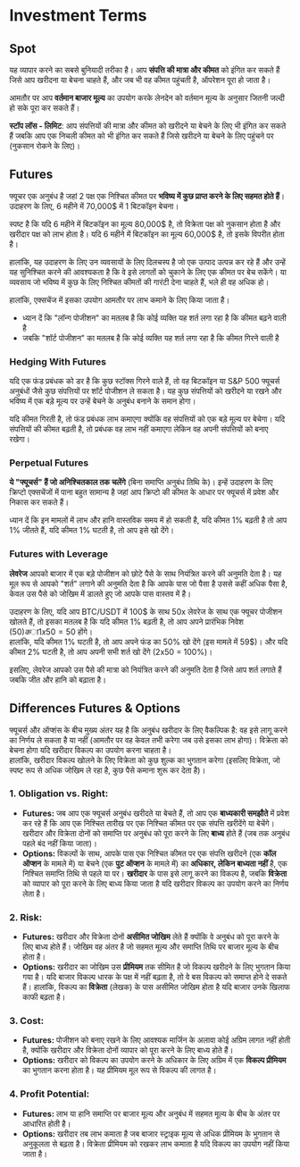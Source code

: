 # Investment Terms

## Spot

यह व्यापार करने का सबसे बुनियादी तरीका है। आप **संपत्ति की मात्रा और कीमत** को इंगित कर सकते हैं जिसे आप खरीदना या बेचना चाहते हैं, और जब भी वह कीमत पहुंचती है, ऑपरेशन पूरा हो जाता है।

आमतौर पर आप **वर्तमान बाजार मूल्य** का उपयोग करके लेनदेन को वर्तमान मूल्य के अनुसार जितनी जल्दी हो सके पूरा कर सकते हैं।

**स्टॉप लॉस - लिमिट**: आप संपत्तियों की मात्रा और कीमत को खरीदने या बेचने के लिए भी इंगित कर सकते हैं जबकि आप एक निचली कीमत को भी इंगित कर सकते हैं जिसे खरीदने या बेचने के लिए पहुंचने पर (नुकसान रोकने के लिए)।

## Futures

फ्यूचर एक अनुबंध है जहां 2 पक्ष एक निश्चित कीमत पर **भविष्य में कुछ प्राप्त करने के लिए सहमत होते हैं**। उदाहरण के लिए, 6 महीने में 70,000$ में 1 बिटकॉइन बेचना।

स्पष्ट है कि यदि 6 महीने में बिटकॉइन का मूल्य 80,000$ है, तो विक्रेता पक्ष को नुकसान होता है और खरीदार पक्ष को लाभ होता है। यदि 6 महीने में बिटकॉइन का मूल्य 60,000$ है, तो इसके विपरीत होता है।

हालांकि, यह उदाहरण के लिए उन व्यवसायों के लिए दिलचस्प है जो एक उत्पाद उत्पन्न कर रहे हैं और उन्हें यह सुनिश्चित करने की आवश्यकता है कि वे इसे लागतों को चुकाने के लिए एक कीमत पर बेच सकेंगे। या व्यवसाय जो भविष्य में कुछ के लिए निश्चित कीमतों की गारंटी देना चाहते हैं, भले ही वह अधिक हो।

हालांकि, एक्सचेंज में इसका उपयोग आमतौर पर लाभ कमाने के लिए किया जाता है।

* ध्यान दें कि "लॉन्ग पोजीशन" का मतलब है कि कोई व्यक्ति यह शर्त लगा रहा है कि कीमत बढ़ने वाली है
* जबकि "शॉर्ट पोजीशन" का मतलब है कि कोई व्यक्ति यह शर्त लगा रहा है कि कीमत गिरने वाली है

### Hedging With Futures <a href="#mntl-sc-block_7-0" id="mntl-sc-block_7-0"></a>

यदि एक फंड प्रबंधक को डर है कि कुछ स्टॉक्स गिरने वाले हैं, तो वह बिटकॉइन या S&P 500 फ्यूचर्स अनुबंधों जैसे कुछ संपत्तियों पर शॉर्ट पोजीशन ले सकता है। यह कुछ संपत्तियों को खरीदने या रखने और भविष्य में एक बड़े मूल्य पर उन्हें बेचने के अनुबंध बनाने के समान होगा। 

यदि कीमत गिरती है, तो फंड प्रबंधक लाभ कमाएगा क्योंकि वह संपत्तियों को एक बड़े मूल्य पर बेचेगा। यदि संपत्तियों की कीमत बढ़ती है, तो प्रबंधक वह लाभ नहीं कमाएगा लेकिन वह अपनी संपत्तियों को बनाए रखेगा।

### Perpetual Futures

**ये "फ्यूचर्स" हैं जो अनिश्चितकाल तक चलेंगे** (बिना समाप्ति अनुबंध तिथि के)। इन्हें उदाहरण के लिए क्रिप्टो एक्सचेंजों में पाना बहुत सामान्य है जहां आप क्रिप्टो की कीमत के आधार पर फ्यूचर्स में प्रवेश और निकास कर सकते हैं।

ध्यान दें कि इन मामलों में लाभ और हानि वास्तविक समय में हो सकती है, यदि कीमत 1% बढ़ती है तो आप 1% जीतते हैं, यदि कीमत 1% घटती है, तो आप इसे खो देंगे।

### Futures with Leverage

**लेवरेज** आपको बाजार में एक बड़े पोजीशन को छोटे पैसे के साथ नियंत्रित करने की अनुमति देता है। यह मूल रूप से आपको "शर्त" लगाने की अनुमति देता है कि आपके पास जो पैसा है उससे कहीं अधिक पैसा है, केवल उस पैसे को जोखिम में डालते हुए जो आपके पास वास्तव में है।

उदाहरण के लिए, यदि आप BTC/USDT में 100$ के साथ 50x लेवरेज के साथ एक फ्यूचर पोजीशन खोलते हैं, तो इसका मतलब है कि यदि कीमत 1% बढ़ती है, तो आप अपने प्रारंभिक निवेश (50$) का 1x50 = 50% जीतेंगे। और इसलिए आपके पास 150$ होंगे।\
हालांकि, यदि कीमत 1% घटती है, तो आप अपने फंड का 50% खो देंगे (इस मामले में 59$)। और यदि कीमत 2% घटती है, तो आप अपनी सभी शर्त खो देंगे (2x50 = 100%)।

इसलिए, लेवरेज आपको उस पैसे की मात्रा को नियंत्रित करने की अनुमति देता है जिसे आप शर्त लगाते हैं जबकि जीत और हानि को बढ़ाता है।

## Differences Futures & Options

फ्यूचर्स और ऑप्शंस के बीच मुख्य अंतर यह है कि अनुबंध खरीदार के लिए वैकल्पिक है: वह इसे लागू करने का निर्णय ले सकता है या नहीं (आमतौर पर वह केवल तभी करेगा जब उसे इसका लाभ होगा)। विक्रेता को बेचना होगा यदि खरीदार विकल्प का उपयोग करना चाहता है।\
हालांकि, खरीदार विकल्प खोलने के लिए विक्रेता को कुछ शुल्क का भुगतान करेगा (इसलिए विक्रेता, जो स्पष्ट रूप से अधिक जोखिम ले रहा है, कुछ पैसे कमाना शुरू कर देता है)।

### 1. **Obligation vs. Right:**

* **Futures:** जब आप एक फ्यूचर्स अनुबंध खरीदते या बेचते हैं, तो आप एक **बाध्यकारी समझौते** में प्रवेश कर रहे हैं कि आप एक निश्चित तारीख पर एक निश्चित कीमत पर एक संपत्ति खरीदेंगे या बेचेंगे। खरीदार और विक्रेता दोनों को समाप्ति पर अनुबंध को पूरा करने के लिए **बाध्य** होते हैं (जब तक अनुबंध पहले बंद नहीं किया जाता)।
* **Options:** विकल्पों के साथ, आपके पास एक निश्चित कीमत पर एक संपत्ति खरीदने (एक **कॉल ऑप्शन** के मामले में) या बेचने (एक **पुट ऑप्शन** के मामले में) का **अधिकार, लेकिन बाध्यता नहीं** है, एक निश्चित समाप्ति तिथि से पहले या पर। **खरीदार** के पास इसे लागू करने का विकल्प है, जबकि **विक्रेता** को व्यापार को पूरा करने के लिए बाध्य किया जाता है यदि खरीदार विकल्प का उपयोग करने का निर्णय लेता है।

### 2. **Risk:**

* **Futures:** खरीदार और विक्रेता दोनों **असीमित जोखिम** लेते हैं क्योंकि वे अनुबंध को पूरा करने के लिए बाध्य होते हैं। जोखिम वह अंतर है जो सहमत मूल्य और समाप्ति तिथि पर बाजार मूल्य के बीच होता है।
* **Options:** खरीदार का जोखिम उस **प्रीमियम** तक सीमित है जो विकल्प खरीदने के लिए भुगतान किया गया है। यदि बाजार विकल्प धारक के पक्ष में नहीं बढ़ता है, तो वे बस विकल्प को समाप्त होने दे सकते हैं। हालांकि, विकल्प का **विक्रेता** (लेखक) के पास असीमित जोखिम होता है यदि बाजार उनके खिलाफ काफी बढ़ता है।

### 3. **Cost:**

* **Futures:** पोजीशन को बनाए रखने के लिए आवश्यक मार्जिन के अलावा कोई अग्रिम लागत नहीं होती है, क्योंकि खरीदार और विक्रेता दोनों व्यापार को पूरा करने के लिए बाध्य होते हैं।
* **Options:** खरीदार को विकल्प का उपयोग करने के अधिकार के लिए अग्रिम में एक **विकल्प प्रीमियम** का भुगतान करना होता है। यह प्रीमियम मूल रूप से विकल्प की लागत है।

### 4. **Profit Potential:**

* **Futures:** लाभ या हानि समाप्ति पर बाजार मूल्य और अनुबंध में सहमत मूल्य के बीच के अंतर पर आधारित होती है।
* **Options:** खरीदार तब लाभ कमाता है जब बाजार स्ट्राइक मूल्य से अधिक प्रीमियम के भुगतान से अनुकूलता से बढ़ता है। विक्रेता प्रीमियम को रखकर लाभ कमाता है यदि विकल्प का उपयोग नहीं किया जाता है।
